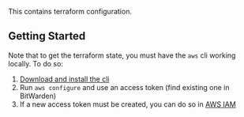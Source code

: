 This contains terraform configuration.

## Getting Started

Note that to get the terraform state, you must have the `aws` cli working locally. To do so:

1. [Download and install the cli](https://docs.aws.amazon.com/cli/latest/userguide/getting-started-install.html) 
2. Run `aws configure` and use an access token (find existing one in BitWarden)
3. If a new access token must be created, you can do so in [AWS IAM](https://us-east-1.console.aws.amazon.com/iam/home?region=us-west-2#/users/details/Jay?section=security_credentials)